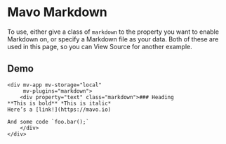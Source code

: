 # Mavo Markdown

To use, either give a class of `markdown` to the property you want to enable Markdown on, or specify a Markdown file as your data. Both of these are used in this page, so you can View Source for another example.

## Demo

```markup
<div mv-app mv-storage="local" 
     mv-plugins="markdown">
	<div property="text" class="markdown">### Heading
**This is bold** *This is italic* 
Here’s a [link!](https://mavo.io)

And some code `foo.bar();`
	</div>
</div>
```